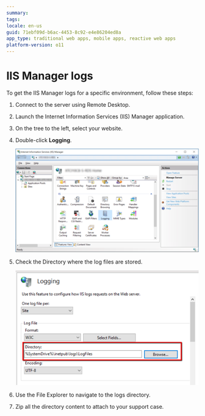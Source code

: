 ```yaml
---
summary:
tags: 
locale: en-us
guid: 71ebf09d-b6ac-4453-8c92-e4e86204ed8a
app_type: traditional web apps, mobile apps, reactive web apps
platform-version: o11
---
```


# IIS Manager logs

To get the IIS Manager logs for a specific environment, follow these steps:

1. Connect to the server using Remote Desktop.

1. Launch the Internet Information Services (IIS) Manager application.

1. On the tree to the left, select your website.

1. Double-click **Logging**.

    ![](images/get-logs-14.png?width=700)

1. Check the Directory where the log files are stored.

    ![](images/get-logs-15.png?width=600)

1. Use the File Explorer to navigate to the logs directory.
1. Zip all the directory content to attach to your support case.

